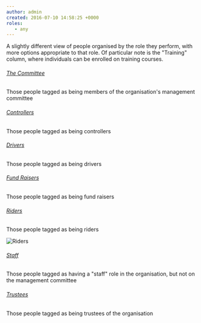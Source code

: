 ```yaml
---
author: admin
created: 2016-07-10 14:58:25 +0000
roles:
   - any
---
```


<style> h6 { text-decoration: underline; } </style>

A slightly different view of people organised by the role they perform, with more options appropriate to that role. Of particular note is the "Training" column, where individuals can be enrolled on training courses.


###### The Committee

Those people tagged as being members of the organisation's management committee

###### Controllers

Those people tagged as being controllers

###### Drivers

Those people tagged as being drivers

###### Fund Raisers

Those people tagged as being fund raisers

###### Riders

Those people tagged as being riders


![Riders]([%links.assets%]management-riders.png)


###### Staff

Those people tagged as having a "staff" role in the organisation, but not on the management committee

###### Trustees

Those people tagged as being trustees of the organisation
